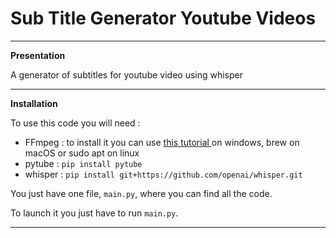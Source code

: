 # Sub Title Generator Youtube Videos

-------------------------------------------------------------------------------------------------------------------------------------------------------------------------------------------------------------------------

**Presentation**

A generator of subtitles for youtube video using whisper

-------------------------------------------------------------------------------------------------------------------------------------------------------------------------------------------------------------------------

**Installation**

To use this code you will need :
- FFmpeg :  to install it you can use <a href="https://www.geeksforgeeks.org/how-to-install-ffmpeg-on-windows/"> this tutorial </a> on windows, brew on macOS or sudo apt on linux
- pytube : ```pip install pytube```
-  whisper : ```pip install git+https://github.com/openai/whisper.git ```

You just have one file, ```main.py```, where you can find all the code.

To launch it you just have to run ```main.py```.

-------------------------------------------------------------------------------------------------------------------------------------------------------------------------------------------------------------------------
